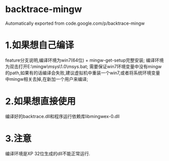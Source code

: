 # backtrace-mingw
Automatically exported from code.google.com/p/backtrace-mingw

# 1.如果想自己编译
feature分支说明,编译环境为win7(64位) + mingw-get-setup完整安装;
编译环境为双击打开E:\mingw\msys\1.0\msys.bat;
需要保证win7环境变量中没有mingw的path,如果有的话编译会失败,建议虚拟机中重装一个win7,或者将系统环境变量中mingw相关去掉,在新加一个用户来编译;

# 2.如果想直接使用
编译好的backtrace.dll和程序运行依赖库libmingwex-0.dll

# 3.注意
编译环境是XP 32位生成的dll不能正常运行.